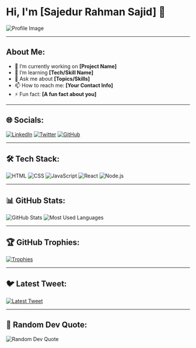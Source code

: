 # Hi, I'm [Sajedur Rahman Sajid] 👋

![Profile Image](https://via.placeholder.com/800x400) <!-- Replace with your profile image link -->

---

## About Me:
- 🔭 I’m currently working on **[Project Name]**
- 🌱 I’m learning **[Tech/Skill Name]**
- 💬 Ask me about **[Topics/Skills]**
- 📫 How to reach me: **[Your Contact Info]**
- ⚡ Fun fact: **[A fun fact about you]**

---

## 🌐 Socials:
[![LinkedIn](https://img.shields.io/badge/LinkedIn-blue?style=for-the-badge&logo=linkedin)](https://www.linkedin.com/in/your-profile/) 
[![Twitter](https://img.shields.io/badge/Twitter-blue?style=for-the-badge&logo=twitter)](https://twitter.com/your-profile)
[![GitHub](https://img.shields.io/badge/GitHub-black?style=for-the-badge&logo=github)](https://github.com/your-profile)

---

## 🛠️ Tech Stack:
![HTML](https://img.shields.io/badge/-HTML-E34F26?style=for-the-badge&logo=html5&logoColor=white)
![CSS](https://img.shields.io/badge/-CSS-1572B6?style=for-the-badge&logo=css3&logoColor=white)
![JavaScript](https://img.shields.io/badge/-JavaScript-F7DF1E?style=for-the-badge&logo=javascript&logoColor=black)
![React](https://img.shields.io/badge/-React-61DAFB?style=for-the-badge&logo=react&logoColor=black)
![Node.js](https://img.shields.io/badge/-Node.js-339933?style=for-the-badge&logo=node.js&logoColor=white)

---

## 📊 GitHub Stats:
![GitHub Stats](https://github-readme-stats.vercel.app/api?username=your-username&show_icons=true&theme=dark)
![Most Used Languages](https://github-readme-stats.vercel.app/api/top-langs/?username=your-username&layout=compact&theme=dark)

---

## 🏆 GitHub Trophies:
[![Trophies](https://github-profile-trophy.vercel.app/?username=your-username&theme=darkhub&no-frame=true&margin-w=15)](https://github.com/ryo-ma/github-profile-trophy)

---

## 🐦 Latest Tweet:
[![Latest Tweet](https://img.shields.io/twitter/follow/your-username?label=Follow&style=social)](https://twitter.com/your-username)

---

## 🎉 Random Dev Quote:
![Random Dev Quote](https://quotes-github-readme.vercel.app/api?type=horizontal&theme=radical)

